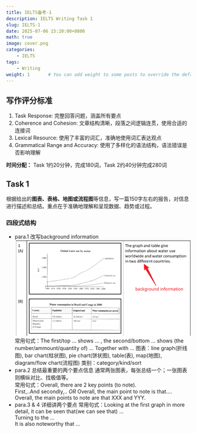 ```yaml
---
title: IELTS备考-1
description: IELTS Writing Task 1
slug: IELTS-1
date: 2025-07-06 15:20:00+0800
math: true
image: cover.png
categories:
    - IELTS
tags:
    - Writing
weight: 1       # You can add weight to some posts to override the default sorting (date descending)
---
```


## 写作评分标准

1. Task Response: 完整回答问题，涵盖所有要点
2. Coherence and Cohesion: 文章结构清晰，段落之间逻辑连贯，使用合适的连接词
3. Lexical Resource: 使用了丰富的词汇，准确地使用词汇表达观点
4. Grammatical Range and Accuracy: 使用了多样化的语法结构，语法错误是否影响理解

**时间分配：** Task 1约20分钟，完成180词，Task 2约40分钟完成280词

## Task 1

根据给出的**图表、表格、地图或流程图**等信息，写一篇150字左右的报告，对信息进行描述和总结。重点在于准确地理解和呈现数据、趋势或过程。

### 四段式结构

- para.1 改写background information
  ![改写](image1.png)
  常用句式：The first/top ... shows ... , the second/bottom ... shows (the number/ammount/quantity of) ... Together with ... 
  图表：line graph(折线图), bar chart(柱状图), pie chart(饼状图), table(表), map(地图), diagram/flow chart(流程图)
  类别：category/kind/sort
- para.2 总结最重要的两个要点信息
  通常两张图表，每张总结一个；一张图表则横纵对比、找极值等。  
  常用句式：Overall, there are 2 key points (to note).  
  First,..And secondly,.. *OR* Overall, the main point to note is that…. Overall, the main points to note are that XXX and YYY.
- para.3 & 4 详细讲两个要点
  常用句式：Looking at the first graph in more detail, it can be seen that(we can see that) ...  
  Turning to the ...  
  It is also noteworthy that ...